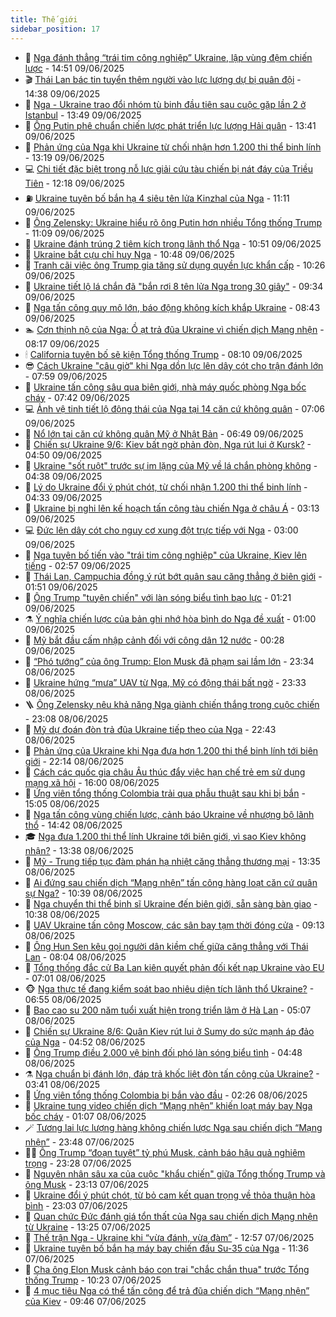 ```yaml
---
title: Thế giới
sidebar_position: 17
---
```


<!-- dantri-the-gioi:START -->
- 🌋 [Nga đánh thẳng “trái tim công nghiệp” Ukraine, lập vùng đệm chiến lược](https://dantri.com.vn/the-gioi/nga-danh-thang-trai-tim-cong-nghiep-ukraine-lap-vung-dem-chien-luoc-20250609194730713.htm) - 14:51 09/06/2025
- 🎬 [Thái Lan bác tin tuyển thêm người vào lực lượng dự bị quân đội](https://dantri.com.vn/the-gioi/thai-lan-bac-tin-tuyen-them-nguoi-vao-luc-luong-du-bi-quan-doi-20250609210807542.htm) - 14:38 09/06/2025
- 🧰 [Nga - Ukraine trao đổi nhóm tù binh đầu tiên sau cuộc gặp lần 2 ở Istanbul](https://dantri.com.vn/the-gioi/nga-ukraine-trao-doi-nhom-tu-binh-dau-tien-sau-cuoc-gap-lan-2-o-istanbul-20250609195841933.htm) - 13:49 09/06/2025
- 🌋 [Ông Putin phê chuẩn chiến lược phát triển lực lượng Hải quân](https://dantri.com.vn/the-gioi/ong-putin-phe-chuan-chien-luoc-phat-trien-luc-luong-hai-quan-20250609201056919.htm) - 13:41 09/06/2025
- 🗽 [Phản ứng của Nga khi Ukraine từ chối nhận hơn 1.200 thi thể binh lính](https://dantri.com.vn/the-gioi/phan-ung-cua-nga-khi-ukraine-tu-choi-nhan-hon-1200-thi-the-binh-linh-20250609183832474.htm) - 13:19 09/06/2025
- 💻 [Chi tiết đặc biệt trong nỗ lực giải cứu tàu chiến bị nát đáy của Triều Tiên](https://dantri.com.vn/the-gioi/chi-tiet-dac-biet-trong-no-luc-giai-cuu-tau-chien-bi-nat-day-cua-trieu-tien-20250609180029004.htm) - 12:18 09/06/2025
- ⛽️ [Ukraine tuyên bố bắn hạ 4 siêu tên lửa Kinzhal của Nga](https://dantri.com.vn/the-gioi/ukraine-tuyen-bo-ban-ha-4-sieu-ten-lua-kinzhal-cua-nga-20250609173459376.htm) - 11:11 09/06/2025
- 🤩 [Ông Zelensky: Ukraine hiểu rõ ông Putin hơn nhiều Tổng thống Trump](https://dantri.com.vn/the-gioi/ong-zelensky-ukraine-hieu-ro-ong-putin-hon-nhieu-tong-thong-trump-20250609174358513.htm) - 11:09 09/06/2025
- 🧐 [Ukraine đánh trúng 2 tiêm kích trong lãnh thổ Nga](https://dantri.com.vn/the-gioi/ukraine-danh-trung-2-tiem-kich-trong-lanh-tho-nga-20250609163911710.htm) - 10:51 09/06/2025
- 🎊 [Ukraine bắt cựu chỉ huy Nga](https://dantri.com.vn/the-gioi/ukraine-bat-cuu-chi-huy-nga-20250609173530735.htm) - 10:48 09/06/2025
- 📝 [Tranh cãi việc ông Trump gia tăng sử dụng quyền lực khẩn cấp](https://dantri.com.vn/the-gioi/tranh-cai-viec-ong-trump-gia-tang-su-dung-quyen-luc-khan-cap-20250609104837870.htm) - 10:26 09/06/2025
- 🤡 [Ukraine tiết lộ lá chắn đã &quot;bắn rơi 8 tên lửa Nga trong 30 giây&quot;](https://dantri.com.vn/the-gioi/ukraine-tiet-lo-la-chan-da-ban-roi-8-ten-lua-nga-trong-30-giay-20250609162747322.htm) - 09:34 09/06/2025
- 🥷 [Nga tấn công quy mô lớn, báo động không kích khắp Ukraine](https://dantri.com.vn/the-gioi/nga-tan-cong-quy-mo-lon-bao-dong-khong-kich-khap-ukraine-20250609152106046.htm) - 08:43 09/06/2025
- 🏊 [Cơn thịnh nộ của Nga: Ồ ạt trả đũa Ukraine vì chiến dịch Mạng nhện](https://dantri.com.vn/the-gioi/con-thinh-no-cua-nga-o-at-tra-dua-ukraine-vi-chien-dich-mang-nhen-20250609144614369.htm) - 08:17 09/06/2025
- 🕯 [California tuyên bố sẽ kiện Tổng thống Trump](https://dantri.com.vn/the-gioi/california-tuyen-bo-se-kien-tong-thong-trump-20250609150023374.htm) - 08:10 09/06/2025
- 😎 [Cách Ukraine &quot;câu giờ&quot; khi Nga dồn lực lên dây cót cho trận đánh lớn](https://dantri.com.vn/the-gioi/cach-ukraine-cau-gio-khi-nga-don-luc-len-day-cot-cho-tran-danh-lon-20250609143906191.htm) - 07:59 09/06/2025
- 🌈 [Ukraine tấn công sâu qua biên giới, nhà máy quốc phòng Nga bốc cháy](https://dantri.com.vn/the-gioi/ukraine-tan-cong-sau-qua-bien-gioi-nha-may-quoc-phong-nga-boc-chay-20250609143744930.htm) - 07:42 09/06/2025
- 💻 [Ảnh vệ tinh tiết lộ động thái của Nga tại 14 căn cứ không quân](https://dantri.com.vn/the-gioi/anh-ve-tinh-tiet-lo-dong-thai-cua-nga-tai-14-can-cu-khong-quan-20250609134924539.htm) - 07:06 09/06/2025
- 🤖 [Nổ lớn tại căn cứ không quân Mỹ ở Nhật Bản](https://dantri.com.vn/the-gioi/no-lon-tai-can-cu-khong-quan-my-o-nhat-ban-20250609134345016.htm) - 06:49 09/06/2025
- 🦏 [Chiến sự Ukraine 9/6: Kiev bất ngờ phản đòn, Nga rút lui ở Kursk?](https://dantri.com.vn/the-gioi/chien-su-ukraine-96-kiev-bat-ngo-phan-don-nga-rut-lui-o-kursk-20250609113727555.htm) - 04:50 09/06/2025
- 🌁 [Ukraine &quot;sốt ruột&quot; trước sự im lặng của Mỹ về lá chắn phòng không](https://dantri.com.vn/the-gioi/ukraine-sot-ruot-truoc-su-im-lang-cua-my-ve-la-chan-phong-khong-20250609113152054.htm) - 04:38 09/06/2025
- 🐘 [Lý do Ukraine đổi ý phút chót, từ chối nhận 1.200 thi thể binh lính](https://dantri.com.vn/the-gioi/ly-do-ukraine-doi-y-phut-chot-tu-choi-nhan-1200-thi-the-binh-linh-20250609112312484.htm) - 04:33 09/06/2025
- 🥷 [Ukraine bị nghi lên kế hoạch tấn công tàu chiến Nga ở châu Á](https://dantri.com.vn/the-gioi/ukraine-bi-nghi-len-ke-hoach-tan-cong-tau-chien-nga-o-chau-a-20250609094427844.htm) - 03:13 09/06/2025
- 💻 [Đức lên dây cót cho nguy cơ xung đột trực tiếp với Nga](https://dantri.com.vn/the-gioi/duc-len-day-cot-cho-nguy-co-xung-dot-truc-tiep-voi-nga-20250609073445322.htm) - 03:00 09/06/2025
- 🎡 [Nga tuyên bố tiến vào &quot;trái tim công nghiệp&quot; của Ukraine, Kiev lên tiếng](https://dantri.com.vn/the-gioi/nga-tuyen-bo-tien-vao-trai-tim-cong-nghiep-cua-ukraine-kiev-len-tieng-20250609095552788.htm) - 02:57 09/06/2025
- 🧰 [Thái Lan, Campuchia đồng ý rút bớt quân sau căng thẳng ở biên giới](https://dantri.com.vn/the-gioi/thai-lan-campuchia-dong-y-rut-bot-quan-sau-cang-thang-o-bien-gioi-20250609082457681.htm) - 01:51 09/06/2025
- 🥸 [Ông Trump &quot;tuyên chiến&quot; với làn sóng biểu tình bạo lực](https://dantri.com.vn/the-gioi/ong-trump-tuyen-chien-voi-lan-song-bieu-tinh-bao-luc-20250609080914896.htm) - 01:21 09/06/2025
- ⚗️ [Ý nghĩa chiến lược của bản ghi nhớ hòa bình do Nga đề xuất](https://dantri.com.vn/the-gioi/y-nghia-chien-luoc-cua-ban-ghi-nho-hoa-binh-do-nga-de-xuat-20250608230907509.htm) - 01:00 09/06/2025
- 🌮 [Mỹ bắt đầu cấm nhập cảnh đối với công dân 12 nước](https://dantri.com.vn/the-gioi/my-bat-dau-cam-nhap-canh-doi-voi-cong-dan-12-nuoc-20250609064139745.htm) - 00:28 09/06/2025
- 🎃 [“Phó tướng” của ông Trump: Elon Musk đã phạm sai lầm lớn](https://dantri.com.vn/the-gioi/pho-tuong-cua-ong-trump-elon-musk-da-pham-sai-lam-lon-20250609061954008.htm) - 23:34 08/06/2025
- 💫 [Ukraine hứng “mưa” UAV từ Nga, Mỹ có động thái bất ngờ](https://dantri.com.vn/the-gioi/ukraine-hung-mua-uav-tu-nga-my-co-dong-thai-bat-ngo-20250609061844646.htm) - 23:33 08/06/2025
- 🪜 [Ông Zelensky nêu khả năng Nga giành chiến thắng trong cuộc chiến](https://dantri.com.vn/the-gioi/ong-zelensky-neu-kha-nang-nga-gianh-chien-thang-trong-cuoc-chien-20250609011418789.htm) - 23:08 08/06/2025
- 🌋 [Mỹ dự đoán đòn trả đũa Ukraine tiếp theo của Nga](https://dantri.com.vn/the-gioi/my-du-doan-don-tra-dua-ukraine-tiep-theo-cua-nga-20250609053941219.htm) - 22:43 08/06/2025
- 🦏 [Phản ứng của Ukraine khi Nga đưa hơn 1.200 thi thể binh lính tới biên giới](https://dantri.com.vn/the-gioi/phan-ung-cua-ukraine-khi-nga-dua-hon-1200-thi-the-binh-linh-toi-bien-gioi-20250609004216473.htm) - 22:14 08/06/2025
- 👀 [Cách các quốc gia châu Âu thúc đẩy việc hạn chế trẻ em sử dụng mạng xã hội](https://dantri.com.vn/the-gioi/cach-cac-quoc-gia-chau-au-thuc-day-viec-han-che-tre-em-su-dung-mang-xa-hoi-20250608225729591.htm) - 16:00 08/06/2025
- 🧰 [Ứng viên tổng thống Colombia trải qua phẫu thuật sau khi bị bắn](https://dantri.com.vn/the-gioi/ung-vien-tong-thong-colombia-trai-qua-phau-thuat-sau-khi-bi-ban-20250608163957408.htm) - 15:05 08/06/2025
- 🚀 [Nga tấn công vùng chiến lược, cảnh báo Ukraine về nhượng bộ lãnh thổ](https://dantri.com.vn/the-gioi/nga-tan-cong-vung-chien-luoc-canh-bao-ukraine-ve-nhuong-bo-lanh-tho-20250608205721551.htm) - 14:42 08/06/2025
- 🎓 [Nga đưa 1.200 thi thể lính Ukraine tới biên giới, vì sao Kiev không nhận?](https://dantri.com.vn/the-gioi/nga-dua-1200-thi-the-linh-ukraine-toi-bien-gioi-vi-sao-kiev-khong-nhan-20250608192815884.htm) - 13:38 08/06/2025
- 🥸 [Mỹ - Trung tiếp tục đàm phán hạ nhiệt căng thẳng thương mại](https://dantri.com.vn/the-gioi/my-trung-tiep-tuc-dam-phan-ha-nhiet-cang-thang-thuong-mai-20250608074037551.htm) - 13:35 08/06/2025
- 🦅 [Ai đứng sau chiến dịch “Mạng nhện” tấn công hàng loạt căn cứ quân sự Nga?](https://dantri.com.vn/the-gioi/ai-dung-sau-chien-dich-mang-nhen-tan-cong-hang-loat-can-cu-quan-su-nga-20250608141736386.htm) - 10:39 08/06/2025
- 🤭 [Nga chuyển thi thể binh sĩ Ukraine đến biên giới, sẵn sàng bàn giao](https://dantri.com.vn/the-gioi/nga-chuyen-thi-the-binh-si-ukraine-den-bien-gioi-san-sang-ban-giao-20250608170636902.htm) - 10:38 08/06/2025
- 🤖 [UAV Ukraine tấn công Moscow, các sân bay tạm thời đóng cửa](https://dantri.com.vn/the-gioi/uav-ukraine-tan-cong-moscow-cac-san-bay-tam-thoi-dong-cua-20250608155922777.htm) - 09:13 08/06/2025
- 🐲 [Ông Hun Sen kêu gọi người dân kiềm chế giữa căng thẳng với Thái Lan](https://dantri.com.vn/the-gioi/ong-hun-sen-keu-goi-nguoi-dan-kiem-che-giua-cang-thang-voi-thai-lan-20250608141541662.htm) - 08:04 08/06/2025
- 🫣 [Tổng thống đắc cử Ba Lan kiên quyết phản đối kết nạp Ukraine vào EU](https://dantri.com.vn/the-gioi/tong-thong-dac-cu-ba-lan-kien-quyet-phan-doi-ket-nap-ukraine-vao-eu-20250608135153437.htm) - 07:01 08/06/2025
- 🐵 [Nga thực tế đang kiểm soát bao nhiêu diện tích lãnh thổ Ukraine?](https://dantri.com.vn/the-gioi/nga-thuc-te-dang-kiem-soat-bao-nhieu-dien-tich-lanh-tho-ukraine-20250608120207192.htm) - 06:55 08/06/2025
- 🫶 [Bao cao su 200 năm tuổi xuất hiện trong triển lãm ở Hà Lan](https://dantri.com.vn/the-gioi/bao-cao-su-200-nam-tuoi-xuat-hien-trong-trien-lam-o-ha-lan-20250608120605940.htm) - 05:07 08/06/2025
- 💃 [Chiến sự Ukraine 8/6: Quân Kiev rút lui ở Sumy do sức mạnh áp đảo của Nga](https://dantri.com.vn/the-gioi/chien-su-ukraine-86-quan-kiev-rut-lui-o-sumy-do-suc-manh-ap-dao-cua-nga-20250608113105197.htm) - 04:52 08/06/2025
- 💫 [Ông Trump điều 2.000 vệ binh đối phó làn sóng biểu tình](https://dantri.com.vn/the-gioi/ong-trump-dieu-2000-ve-binh-doi-pho-lan-song-bieu-tinh-20250608103438538.htm) - 04:48 08/06/2025
- ⚗️ [Nga chuẩn bị đánh lớn, đáp trả khốc liệt đòn tấn công của Ukraine?](https://dantri.com.vn/the-gioi/nga-chuan-bi-danh-lon-dap-tra-khoc-liet-don-tan-cong-cua-ukraine-20250608081726301.htm) - 03:41 08/06/2025
- 🥷 [Ứng viên tổng thống Colombia bị bắn vào đầu](https://dantri.com.vn/the-gioi/ung-vien-tong-thong-colombia-bi-ban-vao-dau-20250608092408066.htm) - 02:26 08/06/2025
- 🥸 [Ukraine tung video chiến dịch “Mạng nhện” khiến loạt máy bay Nga bốc cháy](https://dantri.com.vn/the-gioi/ukraine-tung-video-chien-dich-mang-nhen-khien-loat-may-bay-nga-boc-chay-20250608070844857.htm) - 01:07 08/06/2025
- 🪄 [Tương lai lực lượng hàng không chiến lược Nga sau chiến dịch “Mạng nhện”](https://dantri.com.vn/the-gioi/tuong-lai-luc-luong-hang-khong-chien-luoc-nga-sau-chien-dich-mang-nhen-20250608064331393.htm) - 23:48 07/06/2025
- 🧑‍💻 [Ông Trump “đoạn tuyệt” tỷ phú Musk, cảnh báo hậu quả nghiêm trọng](https://dantri.com.vn/the-gioi/ong-trump-doan-tuyet-ty-phu-musk-canh-bao-hau-qua-nghiem-trong-20250607062121021.htm) - 23:28 07/06/2025
- 🤭 [Nguyên nhân sâu xa của cuộc &quot;khẩu chiến&quot; giữa Tổng thống Trump và ông Musk](https://dantri.com.vn/the-gioi/nguyen-nhan-sau-xa-cua-cuoc-khau-chien-giua-tong-thong-trump-va-ong-musk-20250608060314163.htm) - 23:13 07/06/2025
- 🗽 [Ukraine đổi ý phút chót, từ bỏ cam kết quan trọng về thỏa thuận hòa bình](https://dantri.com.vn/the-gioi/ukraine-doi-y-phut-chot-tu-bo-cam-ket-quan-trong-ve-thoa-thuan-hoa-binh-20250608055725086.htm) - 23:03 07/06/2025
- 🤖 [Quan chức Đức đánh giá tổn thất của Nga sau chiến dịch Mạng nhện từ Ukraine](https://dantri.com.vn/the-gioi/quan-chuc-duc-danh-gia-ton-that-cua-nga-sau-chien-dich-mang-nhen-tu-ukraine-20250607195831935.htm) - 13:25 07/06/2025
- 🌈 [Thế trận Nga - Ukraine khi “vừa đánh, vừa đàm”](https://dantri.com.vn/the-gioi/the-tran-nga-ukraine-khi-vua-danh-vua-dam-20250607193813788.htm) - 12:57 07/06/2025
- 🤩 [Ukraine tuyên bố bắn hạ máy bay chiến đấu Su-35 của Nga](https://dantri.com.vn/the-gioi/ukraine-tuyen-bo-ban-ha-may-bay-chien-dau-su-35-cua-nga-20250607182255565.htm) - 11:36 07/06/2025
- 🤗 [Cha ông Elon Musk cảnh báo con trai &quot;chắc chắn thua&quot; trước Tổng thống Trump](https://dantri.com.vn/the-gioi/cha-ong-elon-musk-canh-bao-con-trai-chac-chan-thua-truoc-tong-thong-trump-20250607164657415.htm) - 10:23 07/06/2025
- 🙉 [4 mục tiêu Nga có thể tấn công để trả đũa chiến dịch “Mạng nhện” của Kiev](https://dantri.com.vn/the-gioi/4-muc-tieu-nga-co-the-tan-cong-de-tra-dua-chien-dich-mang-nhen-cua-kiev-20250607164631570.htm) - 09:46 07/06/2025<!-- dantri-the-gioi:END -->
